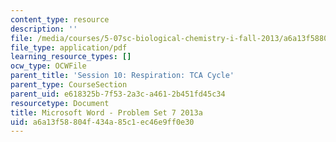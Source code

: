 ```yaml
---
content_type: resource
description: ''
file: /media/courses/5-07sc-biological-chemistry-i-fall-2013/a6a13f58804f434a85c1ec46e9ff0e30_MIT5_07SCF13_Pset7.pdf
file_type: application/pdf
learning_resource_types: []
ocw_type: OCWFile
parent_title: 'Session 10: Respiration: TCA Cycle'
parent_type: CourseSection
parent_uid: e618325b-7f53-2a3c-a461-2b451fd45c34
resourcetype: Document
title: Microsoft Word - Problem Set 7 2013a
uid: a6a13f58-804f-434a-85c1-ec46e9ff0e30
---
```

